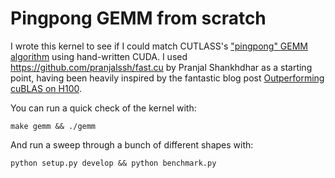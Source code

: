 # Pingpong GEMM from scratch

I wrote this kernel to see if I could match CUTLASS's ["pingpong" GEMM
algorithm](https://github.com/NVIDIA/cutlass/blob/main/media/docs/efficient_gemm.md#hopper-warp-specialization)
using hand-written CUDA.  I used https://github.com/pranjalssh/fast.cu by Pranjal Shankhdhar as a
starting point, having been heavily inspired by the fantastic blog post
[Outperforming cuBLAS on
H100](https://cudaforfun.substack.com/p/outperforming-cublas-on-h100-a-worklog).

You can run a quick check of the kernel with:
```
make gemm && ./gemm
```

And run a sweep through a bunch of different shapes with:
```
python setup.py develop && python benchmark.py
```
